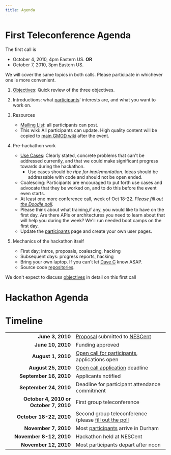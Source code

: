 ```yaml
---
title: Agenda
---
```


First Teleconference Agenda
===========================

The first call is

-   October 4, 2010, 4pm Eastern US. **OR**
-   October 7, 2010, 3pm Eastern US.

We will cover the same topics in both calls. Please participate in
whichever one is more convenient.

1.  [Objectives](Objectives "wikilink"): Quick review of the
    three objectives.
2.  Introductions: what [participants](participants "wikilink")'
    interests are, and what you want to work on.
3.  Resources
    -   [Mailing List](Lists "wikilink"): all participants can post.
    -   This wiki: All participants can update. High quality content
        will be copied to [main GMOD wiki](gmod:Main_Page "wikilink")
        after the event.

4.  Pre-hackathon work
    -   [Use Cases](Use_Cases "wikilink"): Clearly stated, concrete
        problems that can't be addressed currently, and that we could
        make significant progress towards during the hackathon.
        -   Use cases should be *ripe for implementation.* Ideas should
            be addressable with code and should not be open ended.
    -   Coalescing: Participants are encouraged to put forth use cases
        and advocate that they be worked on, and to do this before the
        event even starts.
    -   At least one more conference call, week of Oct 18-22. *Please
        [fill out the Doodle poll](http://doodle.com/du2yy3g2chft2srn).*
    -   Please think about what training,if any, you would like to have
        on the first day. Are there APIs or architectures you need to
        learn about that will help you during the week? We'll run needed
        boot camps on the first day.
    -   Update the [participants](participants "wikilink") page and
        create your own user pages.

5.  Mechanics of the hackathon itself
    -   First day; intros, proposals, coalescing, hacking
    -   Subsequent days: progress reports, hacking
    -   Bring your own laptop. If you can't let [Dave
        C](User:Dpc13 "wikilink") know ASAP.
    -   Source code [repositories](repositories "wikilink").

We don't expect to discuss [objectives](objectives "wikilink") in detail
on this first call

Hackathon Agenda
================

Timeline
========

|                                        |                                                                                                      |
|---------------------------------------:|------------------------------------------------------------------------------------------------------|
|                        **June 3, 2010**| [Proposal](gmod:GMOD_Evo_Hackathon_Proposal "wikilink") submitted to [NESCent](http://nesscent.org/) |
|                       **June 10, 2010**| Funding approved                                                                                     |
|                      **August 1, 2010**| [Open call for participants](gmod:GMOD_Evo_Hackathon_Open_Call "wikilink"), applications open        |
|                     **August 25, 2010**| [Open call application](gmod:GMOD_Evo_Hackathon_Open_Call "wikilink") deadline                       |
|                  **September 16, 2010**| Applicants notified                                                                                  |
|                  **September 24, 2010**| Deadline for participant attendance commitment                                                       |
|  **October 4, 2010 or October 7, 2010**| First group teleconference                                                                           |
|                 **October 18-22, 2010**| Second group teleconference (please [fill out the poll](http://doodle.com/du2yy3g2chft2srn)          |
|                    **November 7, 2010**| Most [participants](participants "wikilink") arrive in Durham                                        |
|                 **November 8-12, 2010**| Hackathon held at NESCent                                                                            |
|                   **November 12, 2010**| Most participants depart after noon                                                                  |



